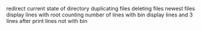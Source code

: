 redirect current state of directory
duplicating files
deleting files
newest files
display lines with root
counting number of lines with bin
display lines and 3 lines after
print lines not with bin
